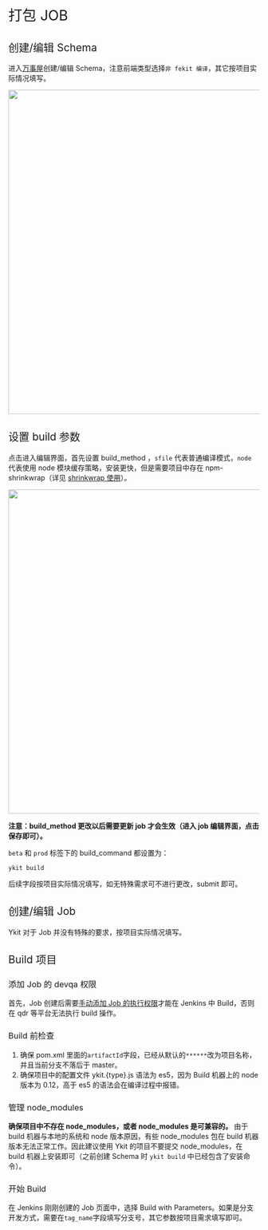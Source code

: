 <h1 style="font-weight: normal"> 打包 JOB </h1>

<h2 style="font-weight: normal"> 创建/编辑 Schema </h2>

进入[万事屋][1]创建/编辑 Schema，注意前端类型选择`非 fekit 编译`，其它按项目实际情况填写。

<img src="http://ww3.sinaimg.cn/large/6af705b8gw1f8v3wuuz2dj20o50dnmzn.jpg" width="650px;">

<h2 style="font-weight: normal"> 设置 build 参数</h2>

点击进入编辑界面，首先设置 build_method ，`sfile` 代表普通编译模式，`node` 代表使用 node 模块缓存策略，安装更快，但是需要项目中存在 npm-shrinkwrap（详见 [shrinkwrap 使用][3]）。

<img src="http://oji8kngu4.bkt.clouddn.com/build_params.jpeg" width="650px;">

**注意：build_method 更改以后需要更新 job 才会生效（进入 job 编辑界面，点击保存即可）。**

`beta` 和 `prod` 标签下的 build_command 都设置为：

```
ykit build
```

后续字段按项目实际情况填写，如无特殊需求可不进行更改，submit 即可。

<h2 style="font-weight: normal"> 创建/编辑 Job </h2>

Ykit 对于 Job 并没有特殊的要求，按项目实际情况填写。

<h2 style="font-weight: normal"> Build 项目 </h2>

<h3 style="font-weight: normal"> 添加 Job 的 devqa 权限 </h3>

首先，Job 创建后需要[手动添加 Job 的执行权限][2]才能在 Jenkins 中 Build，否则在 qdr 等平台无法执行 build 操作。

<h3 style="font-weight: normal"> Build 前检查 </h3>

1. 确保 pom.xml 里面的`artifactId`字段，已经从默认的`******`改为项目名称，并且当前分支不落后于 master。
2. 确保项目中的配置文件 ykit.{type}.js 语法为 es5，因为 Build 机器上的 node 版本为 0.12，高于 es5 的语法会在编译过程中报错。

<h3 style="font-weight: normal"> 管理 node_modules </h3>

**确保项目中不存在 node_modules，或者 node_modules 是可兼容的。** 由于 build 机器与本地的系统和 node 版本原因，有些 node_modules 包在 build 机器版本无法正常工作。因此建议使用 Ykit 的项目不要提交 node_modules，在 build 机器上安装即可（之前创建 Schema 时 `ykit build` 中已经包含了安装命令）。

<h3 style="font-weight: normal"> 开始 Build </h3>

在 Jenkins 刚刚创建的 Job 页面中，选择 Build with Parameters。如果是分支开发方式，需要在`tag_name`字段填写分支号，其它参数按项目需求填写即可。

[1]: http://wanshiwu.corp.qunar.com/schema/new
[2]: http://wanshiwu.corp.qunar.com/permission/job
[3]: ./docs-npm%20shrinkwrap.html
